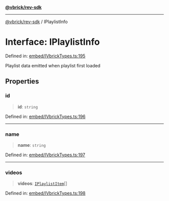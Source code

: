 [**@vbrick/rev-sdk**](../README.md)

***

[@vbrick/rev-sdk](../README.md) / IPlaylistInfo

# Interface: IPlaylistInfo

Defined in: [embed/IVbrickTypes.ts:195](https://github.com/lukeselden/rev-sdk-js/blob/main/src/embed/IVbrickTypes.ts#L195)

Playlist data emitted when playlist first loaded

## Properties

### id

> **id**: `string`

Defined in: [embed/IVbrickTypes.ts:196](https://github.com/lukeselden/rev-sdk-js/blob/main/src/embed/IVbrickTypes.ts#L196)

***

### name

> **name**: `string`

Defined in: [embed/IVbrickTypes.ts:197](https://github.com/lukeselden/rev-sdk-js/blob/main/src/embed/IVbrickTypes.ts#L197)

***

### videos

> **videos**: [`IPlaylistItem`](IPlaylistItem.md)[]

Defined in: [embed/IVbrickTypes.ts:198](https://github.com/lukeselden/rev-sdk-js/blob/main/src/embed/IVbrickTypes.ts#L198)
